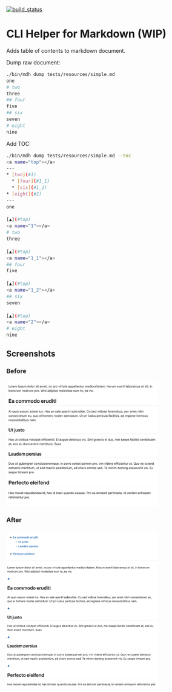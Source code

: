 [<img src="https://github.com/jangroth/markdownhelper/workflows/build/badge.svg" alt="build_status" width="200"/>](https://github.com/jangroth/markdownhelper/actions)

# CLI Helper for Markdown (WIP)

Adds table of contents to  markdown document. 

Dump raw document:
```bash
./bin/mdh dump tests/resources/simple.md
one
# two
three
## four
five
## six
seven
# eight
nine
```

Add TOC:

```bash
./bin/mdh dump tests/resources/simple.md --toc
<a name="top"></a>
---
* [two](#1)
  * [four](#1_1)
  * [six](#1_2)
* [eight](#2)
---
one

[▲](#top)
<a name="1"></a>
# two
three

[▲](#top)
<a name="1_1"></a>
## four
five

[▲](#top)
<a name="1_2"></a>
## six
seven

[▲](#top)
<a name="2"></a>
# eight
nine
```

## Screenshots

### Before
<img src="media/before.png" alt="before" width="400"/>

### After
<img src="media/after.png" alt="after" width="400"/>